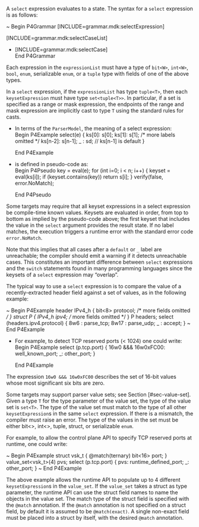 A `select` expression evaluates to a state. The syntax for a `select`
expression is as follows:

\~ Begin P4Grammar \[INCLUDE=grammar.mdk:selectExpression\]

\[INCLUDE=grammar.mdk:selectCaseList\]

  - \[INCLUDE=grammar.mdk:selectCase\]  
    End P4Grammar

Each expression in the `expressionList` must have a type of `bit<W>`,
`int<W>`, `bool`, `enum`, serializable `enum`, or a `tuple` type with
fields of one of the above types.

In a `select` expression, if the `expressionList` has type `tuple<T>`,
then each `keysetExpression` must have type `set<tuple<T>>`. In
particular, if a set is specified as a range or mask expression, the
endpoints of the range and mask expression are implicitly cast to type
`T` using the standard rules for casts.

  - In terms of the `ParserModel`, the meaning of a select expression:  
    Begin P4Example select(e) { ks\[0\]: s\[0\]; ks\[1\]: s\[1\]; /\*
    more labels omitted \*/ ks\[n-2\]: s\[n-1\]; \_ : sd; // ks\[n-1\]
    is default }
    
    End P4Example

  - is defined in pseudo-code as:  
    Begin P4Pseudo key = eval(e); for (int i=0; i \< n; i++) { keyset =
    eval(ks\[i\]); if (keyset.contains(key)) return s\[i\]; }
    verify(false, error.NoMatch);
    
    End P4Pseudo

Some targets may require that all keyset expressions in a select
expression be compile-time known values. Keysets are evaluated in order,
from top to bottom as implied by the pseudo-code above; the first keyset
that includes the value in the `select` argument provides the result
state. If no label matches, the execution triggers a runtime error with
the standard error code `error.NoMatch`.

Note that this implies that all cases after a `default` or `_` label are
unreachable; the compiler should emit a warning if it detects
unreachable cases. This constitutes an important difference between
`select` expressions and the `switch` statements found in many
programming languages since the keysets of a `select` expression may
“overlap”.

The typical way to use a `select` expression is to compare the value of
a recently-extracted header field against a set of values, as in the
following example:

\~ Begin P4Example header IPv4\_h { bit\<8\> protocol; /\* more fields
omitted */ } struct P { IPv4\_h ipv4; /* more fields omitted \*/ } P
headers; select (headers.ipv4.protocol) { 8w6 : parse\_tcp; 8w17 :
parse\_udp; \_ : accept; } \~ End P4Example

  - For example, to detect TCP reserved ports (\< 1024) one could
    write:  
    Begin P4Example select (p.tcp.port) { 16w0 &&& 16w0xFC00:
    well\_known\_port; \_: other\_port; }
    
    End P4Example

The expression `16w0 &&& 16w0xFC00` describes the set of 16-bit values
whose most significant six bits are zero.

Some targets may support parser value sets; see Section
\[\#sec-value-set\]. Given a type `T` for the type parameter of the
value set, the type of the value set is `set<T>`. The type of the value
set must match to the type of all other `keysetExpression`s in the same
`select` expression. If there is a mismatch, the compiler must raise an
error. The type of the values in the set must be either bit\<\>,
int\<\>, tuple, struct, or serializable `enum`.

For example, to allow the control plane API to specify TCP reserved
ports at runtime, one could write:

\~ Begin P4Example struct vsk\_t { @match(ternary) bit\<16\> port; }
value\_set<vsk_t>(4) pvs; select (p.tcp.port) { pvs:
runtime\_defined\_port; \_: other\_port; } \~ End P4Example

The above example allows the runtime API to populate up to 4 different
`keysetExpression`s in the `value_set`. If the `value_set` takes a
struct as type parameter, the runtime API can use the struct field names
to name the objects in the value set. The match type of the struct field
is specified with the `@match` annotation. If the `@match` annotation is
not specified on a struct field, by default it is assumed to be
`@match(exact)`. A single non-exact field must be placed into a struct
by itself, with the desired `@match` annotation.

